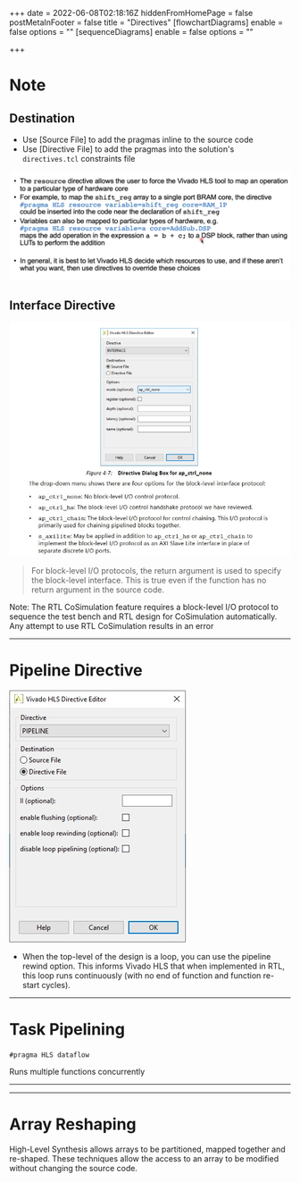 +++
date = 2022-06-08T02:18:16Z
hiddenFromHomePage = false
postMetaInFooter = false
title = "Directives"
[flowchartDiagrams]
enable = false
options = ""
[sequenceDiagrams]
enable = false
options = ""

+++
# Note

## Destination

* Use \[Source File\] to add the pragmas inline to the source code
* Use \[Directive File\] to add the pragmas into the solution's `directives.tcl` constraints file

![](/uploads/snipaste_2022-06-08_12-19-31.png)

## Interface Directive

![](/uploads/snipaste_2022-06-09_20-45-03.jpg)

> For block-level I/O protocols, the return argument is used to specify the block-level interface. This is true even if the function has no return argument in the source code.

Note: The RTL CoSimulation feature requires a block-level I/O protocol to sequence the test bench and RTL design for CoSimulation automatically. Any attempt to use RTL CoSimulation results in an error

***

# Pipeline Directive

![](/uploads/snipaste_2022-06-09_22-33-59.jpg)

* When the top-level of the design is a loop, you can use the pipeline rewind option. This informs Vivado HLS that when implemented in RTL, this loop runs continuously (with no end of function and function re-start cycles).

***

# Task Pipelining

`#pragma HLS dataflow`

Runs multiple functions concurrently

***

***

# Array Reshaping

High-Level Synthesis allows arrays to be partitioned, mapped together and re-shaped. These techniques allow the access to an array to be modified without changing the source code.